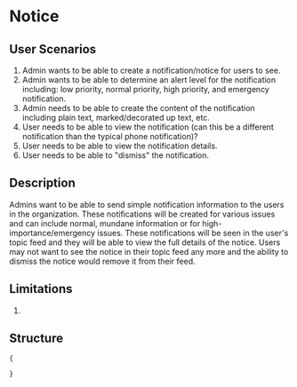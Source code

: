 Notice
======

User Scenarios
--------------
1. Admin wants to be able to create a notification/notice for users to see.
2. Admin wants to be able to determine an alert level for the notification including: low priority, normal priority, high priority, and emergency notification.
3. Admin needs to be able to create the content of the notification including plain text, marked/decorated up text, etc.
4. User needs to be able to view the notification (can this be a different notification than the typical phone notification)?
5. User needs to be able to view the notification details.
6. User needs to be able to "dismiss" the notification.

Description
-----------
Admins want to be able to send simple notification information to the users in the organization. These notifications will be created for various issues and can include normal, mundane information or for high-importance/emergency issues.  These notifications will be seen in the user's topic feed and they will be able to view the full details of the notice.  Users may not want to see the notice in their topic feed any more and the ability to dismiss the notice would remove it from their feed.

Limitations
-----------
1. 

Structure
---------
```
{

}
```
